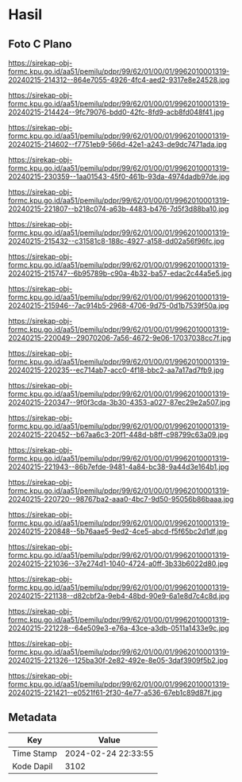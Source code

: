 # Hasil

## Foto C Plano

https://sirekap-obj-formc.kpu.go.id/aa51/pemilu/pdpr/99/62/01/00/01/9962010001319-20240215-214312--864e7055-4926-4fc4-aed2-9317e8e24528.jpg

https://sirekap-obj-formc.kpu.go.id/aa51/pemilu/pdpr/99/62/01/00/01/9962010001319-20240215-214424--9fc79076-bdd0-42fc-8fd9-acb8fd048f41.jpg

https://sirekap-obj-formc.kpu.go.id/aa51/pemilu/pdpr/99/62/01/00/01/9962010001319-20240215-214602--f7751eb9-566d-42e1-a243-de9dc7471ada.jpg

https://sirekap-obj-formc.kpu.go.id/aa51/pemilu/pdpr/99/62/01/00/01/9962010001319-20240215-230359--1aa01543-45f0-461b-93da-4974dadb97de.jpg

https://sirekap-obj-formc.kpu.go.id/aa51/pemilu/pdpr/99/62/01/00/01/9962010001319-20240215-221807--b218c074-a63b-4483-b476-7d5f3d88ba10.jpg

https://sirekap-obj-formc.kpu.go.id/aa51/pemilu/pdpr/99/62/01/00/01/9962010001319-20240215-215432--c31581c8-188c-4927-a158-dd02a56f96fc.jpg

https://sirekap-obj-formc.kpu.go.id/aa51/pemilu/pdpr/99/62/01/00/01/9962010001319-20240215-215747--6b95789b-c90a-4b32-ba57-edac2c44a5e5.jpg

https://sirekap-obj-formc.kpu.go.id/aa51/pemilu/pdpr/99/62/01/00/01/9962010001319-20240215-215946--7ac914b5-2968-4706-9d75-0d1b7539f50a.jpg

https://sirekap-obj-formc.kpu.go.id/aa51/pemilu/pdpr/99/62/01/00/01/9962010001319-20240215-220049--29070206-7a56-4672-9e06-17037038cc7f.jpg

https://sirekap-obj-formc.kpu.go.id/aa51/pemilu/pdpr/99/62/01/00/01/9962010001319-20240215-220235--ec714ab7-acc0-4f18-bbc2-aa7a17ad7fb9.jpg

https://sirekap-obj-formc.kpu.go.id/aa51/pemilu/pdpr/99/62/01/00/01/9962010001319-20240215-220347--9f0f3cda-3b30-4353-a027-87ec29e2a507.jpg

https://sirekap-obj-formc.kpu.go.id/aa51/pemilu/pdpr/99/62/01/00/01/9962010001319-20240215-220452--b67aa6c3-20f1-448d-b8ff-c98799c63a09.jpg

https://sirekap-obj-formc.kpu.go.id/aa51/pemilu/pdpr/99/62/01/00/01/9962010001319-20240215-221943--86b7efde-9481-4a84-bc38-9a44d3e164b1.jpg

https://sirekap-obj-formc.kpu.go.id/aa51/pemilu/pdpr/99/62/01/00/01/9962010001319-20240215-220720--98767ba2-aaa0-4bc7-9d50-95056b86baaa.jpg

https://sirekap-obj-formc.kpu.go.id/aa51/pemilu/pdpr/99/62/01/00/01/9962010001319-20240215-220848--5b76aae5-9ed2-4ce5-abcd-f5f65bc2d1df.jpg

https://sirekap-obj-formc.kpu.go.id/aa51/pemilu/pdpr/99/62/01/00/01/9962010001319-20240215-221036--37e274d1-1040-4724-a0ff-3b33b6022d80.jpg

https://sirekap-obj-formc.kpu.go.id/aa51/pemilu/pdpr/99/62/01/00/01/9962010001319-20240215-221138--d82cbf2a-9eb4-48bd-90e9-6a1e8d7c4c8d.jpg

https://sirekap-obj-formc.kpu.go.id/aa51/pemilu/pdpr/99/62/01/00/01/9962010001319-20240215-221228--64e509e3-e76a-43ce-a3db-0511a1433e9c.jpg

https://sirekap-obj-formc.kpu.go.id/aa51/pemilu/pdpr/99/62/01/00/01/9962010001319-20240215-221326--125ba30f-2e82-492e-8e05-3daf3909f5b2.jpg

https://sirekap-obj-formc.kpu.go.id/aa51/pemilu/pdpr/99/62/01/00/01/9962010001319-20240215-221421--e0521f61-2f30-4e77-a536-67eb1c89d87f.jpg


## Metadata

| Key        | Value               |
| ---------- | ------------------- |
| Time Stamp | 2024-02-24 22:33:55 |
| Kode Dapil | 3102                |



